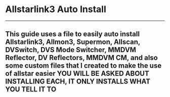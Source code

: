 # Allstarlink3 Auto Install
---
This guide uses a file to easily auto install Allstarlink3, Allmon3, Supermon, Allscan, DVSwitch, DVS Mode Switcher, MMDVM Reflector, DV Reflectors, MMDVM CM, and also some custom files that I created to make the use of allstar easier
YOU WILL BE ASKED ABOUT INSTALLING EACH, IT ONLY INSTALLS WHAT YOU TELL IT TO
---
